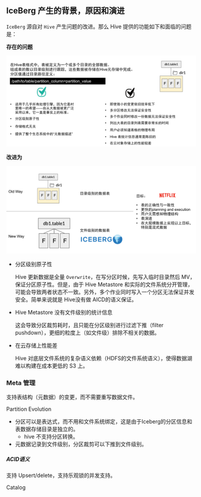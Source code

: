 ## IceBerg 产生的背景，原因和演进

`IceBerg` 源自对 `Hive` 产生问题的改进。那么 Hive 提供的功能如下和面临的问题是：

**存在的问题**


![image-20240701204037464](./images/image-20240701204037464.png)

**改进为**

![image-20240701204433687](./images/image-20240701204433687.png)



- 分区级别原子性 

  Hive 更新数据是全量 `Overwrite`，在写分区时候，先写入临时目录然后 MV，保证分区原子性。但是，由于 Hive Metastore 和实际的文件系统分开管理，可能会导致两者状态不一致。另外，多个作业同时写入一个分区无法保证并发安全。简单来说就是 Hive没有做 AICD的语义保证。

- Hive Metastore 没有文件级别的统计信息

  这会导致分区裁剪耗时，且只能在分区级别进行过滤下推（filter pushdown），更细的粒度上（如文件级）排除不相关的数据。

- 在云存储上性能差

  Hive 对底层文件系统的复杂语义依赖（HDFS的文件系统语义），使得数据湖难以构建在成本更低的 S3 上。



### Meta 管理

支持表结构（元数据）的变更，而不需要重写数据文件。



Partition Evolution 

- 分区可以是表达式，而不用和文件系统绑定，这是由于Iceberg的分区信息和表数据存储目录是独立的。
  - hive 不支持分区转换。
- 元数据记录到文件级别，分区裁剪可以下推到文件级别。



##### ACID语义

支持 Upsert/delete，支持乐观锁的并发支持。



Catalog

